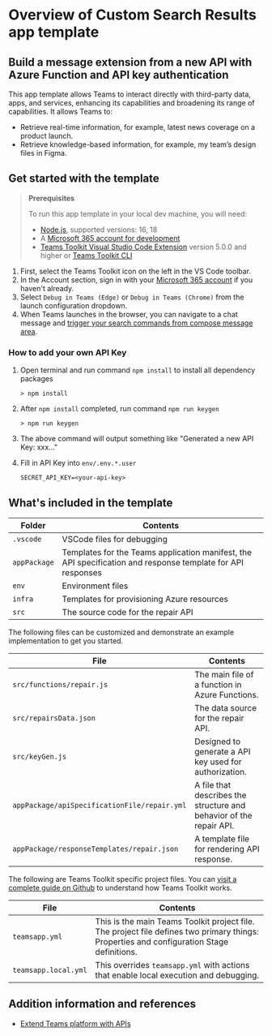 # Overview of Custom Search Results app template

## Build a message extension from a new API with Azure Function and API key authentication

This app template allows Teams to interact directly with third-party data, apps, and services, enhancing its capabilities and broadening its range of capabilities. It allows Teams to:

- Retrieve real-time information, for example, latest news coverage on a product launch.
- Retrieve knowledge-based information, for example, my team’s design files in Figma.

## Get started with the template

> **Prerequisites**
>
> To run this app template in your local dev machine, you will need:
>
> - [Node.js](https://nodejs.org/), supported versions: 16, 18
> - A [Microsoft 365 account for development](https://docs.microsoft.com/microsoftteams/platform/toolkit/accounts)
> - [Teams Toolkit Visual Studio Code Extension](https://aka.ms/teams-toolkit) version 5.0.0 and higher or [Teams Toolkit CLI](https://aka.ms/teamsfx-cli)

1. First, select the Teams Toolkit icon on the left in the VS Code toolbar.
2. In the Account section, sign in with your [Microsoft 365 account](https://docs.microsoft.com/microsoftteams/platform/toolkit/accounts) if you haven't already.
3. Select `Debug in Teams (Edge)` or `Debug in Teams (Chrome)` from the launch configuration dropdown.
4. When Teams launches in the browser, you can navigate to a chat message and [trigger your search commands from compose message area](https://learn.microsoft.com/microsoftteams/platform/messaging-extensions/what-are-messaging-extensions?tabs=dotnet#search-commands).

### How to add your own API Key

1. Open terminal and run command `npm install` to install all dependency packages

   ```
   > npm install
   ```

2. After `npm install` completed, run command `npm run keygen`
   ```
   > npm run keygen
   ```
3. The above command will output something like "Generated a new API Key: xxx..."
4. Fill in API Key into `env/.env.*.user`
   ```
   SECRET_API_KEY=<your-api-key>
   ```

## What's included in the template

| Folder       | Contents                                                                                                    |
| ------------ | ----------------------------------------------------------------------------------------------------------- |
| `.vscode`    | VSCode files for debugging                                                                                  |
| `appPackage` | Templates for the Teams application manifest, the API specification and response template for API responses |
| `env`        | Environment files                                                                                           |
| `infra`      | Templates for provisioning Azure resources                                                                  |
| `src`        | The source code for the repair API                                                                          |

The following files can be customized and demonstrate an example implementation to get you started.

| File                                         | Contents                                                            |
| -------------------------------------------- | ------------------------------------------------------------------- |
| `src/functions/repair.js`                    | The main file of a function in Azure Functions.                     |
| `src/repairsData.json`                       | The data source for the repair API.                                 |
| `src/keyGen.js`                              | Designed to generate a API key used for authorization.              |
| `appPackage/apiSpecificationFile/repair.yml` | A file that describes the structure and behavior of the repair API. |
| `appPackage/responseTemplates/repair.json`   | A template file for rendering API response.                         |

The following are Teams Toolkit specific project files. You can [visit a complete guide on Github](https://github.com/OfficeDev/TeamsFx/wiki/Teams-Toolkit-Visual-Studio-Code-v5-Guide#overview) to understand how Teams Toolkit works.

| File                 | Contents                                                                                                                                  |
| -------------------- | ----------------------------------------------------------------------------------------------------------------------------------------- |
| `teamsapp.yml`       | This is the main Teams Toolkit project file. The project file defines two primary things: Properties and configuration Stage definitions. |
| `teamsapp.local.yml` | This overrides `teamsapp.yml` with actions that enable local execution and debugging.                                                     |

## Addition information and references

- [Extend Teams platform with APIs](https://aka.ms/teamsfx-api-plugin)
